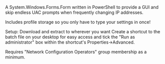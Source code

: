A System.Windows.Forms.Form written in PowerShell to provide a GUI and skip endless UAC prompts when frequently changing IP addresses.

Includes profile storage so you only have to type your settings in once!

Setup:
Download and extract to wherever you want
Create a shortcut to the batch file on your desktop for easy access and tick the "Run as administrator" box within the shortcut's Properties->Advanced.

Requires "Network Configuration Operators" group membership as a minimum.
